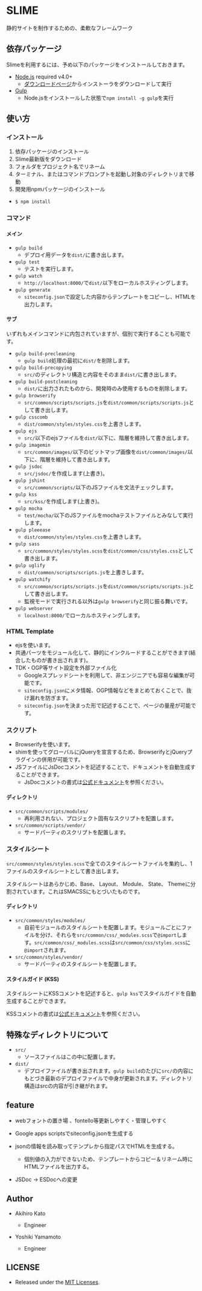 # SLIME

静的サイトを制作するための、柔軟なフレームワーク

## 依存パッケージ

Slimeを利用するには、予め以下のパッケージをインストールしておきます。

- [Node.js](https://nodejs.org/en/) required v4.0+
  - [ダウンロードページ](https://nodejs.org/en/)からインストーラをダウンロードして実行
- [Gulp](http://gulpjs.com/)
  - Node.jsをインストールした状態で`npm install -g gulp`を実行

## 使い方

### インストール

1. 依存パッケージのインストール
2. Slime最新版をダウンロード
3. フォルダをプロジェクト名でリネーム
4. ターミナル、またはコマンドプロンプトを起動し対象のディレクトリまで移動
5. 開発用npmパッケージのインストール
  - `$ npm install`

### コマンド

#### メイン

- `gulp build`
  - デプロイ用データを`dist/`に書き出します。
- `gulp test`
  - テストを実行します。
- `gulp watch`
  - `http://localhost:8000/`で`dist/`以下をローカルホスティングします。
- `gulp generate`
  - `siteconfig.json`で設定した内容からテンプレートをコピーし、HTMLを出力します。
  
#### サブ

いずれもメインコマンドに内包されていますが、個別で実行することも可能です。

- `gulp build-precleaning`
  - `gulp build`処理の最初に`dist/`を削除します。
- `gulp build-precopying`
  - `src/`のディレクトリ構造と内容をそのまま`dist/`に書き出します。
- `gulp build-postcleaning`
  - `dist/`に出力されたものから、開発時のみ使用するものを削除します。
- `gulp browserify`
  - `src/common/scripts/scripts.js`を`dist/common/scripts/scripts.js`として書き出します。
- `gulp csscomb`
  - `dist/common/styles/styles.css`を上書きします。
- `gulp ejs`
  - `src/`以下のejsファイルを`dist/`以下に、階層を維持して書き出します。
- `gulp imagemin`
  - `src/common/images/`以下のビットマップ画像を`dist/common/images/`以下に、階層を維持して書き出します。
- `gulp jsdoc`
  - `src/jsdoc/`を作成します(上書き)。
- `gulp jshint`
  - `src/common/scripts/`以下のJSファイルを文法チェックします。
- `gulp kss`
  - `src/kss/`を作成します(上書き)。
- `gulp mocha`
  - `test/mocha/`以下のJSファイルをmochaテストファイルとみなして実行します。
- `gulp pleeease`
  - `dist/common/styles/styles.css`を上書きします。
- `gulp sass`
  - `src/common/styles/styles.scss`を`dist/common/css/styles.css`として書き出します。
- `gulp uglify`
  - `dist/common/scripts/scripts.js`を上書きします。
- `gulp watchify`
  - `src/common/scripts/scripts.js`を`dist/common/scripts/scripts.js`として書き出します。
  - 監視モードで実行される以外は`gulp browserify`と同じ振る舞いです。
- `gulp webserver`
  - `localhost:8000/`でローカルホスティングします。

### HTML Template

 - ejsを使います。
  - 共通パーツをモジュール化して、静的にインクルードすることができます(結合したものが書き出されます)。
  - TDK・OGP等サイト設定を外部ファイル化
      - Googleスプレッドシートを利用して、非エンジニアでも容易な編集が可能です。
      - `siteconfig.json`にメタ情報、OGP情報などをまとめておくことで、抜け漏れを防ぎます。
      - `siteconfig.json`を決まった形で記述することで、ページの量産が可能です。

### スクリプト

 - Browserifyを使います。
  - shimを使ってグローバルにjQueryを宣言するため、BrowserifyとjQueryプラグインの併用が可能です。
- JSファイルにJsDocコメントを記述することで、ドキュメントを自動生成することができます。
  - JsDocコメントの書式は[公式ドキュメント](http://usejsdoc.org/)を参照ください。

#### ディレクトリ

- `src/common/scripts/modules/`
  - 再利用されない、プロジェクト固有なスクリプトを配置します。
- `src/common/scripts/vendor/`
  - サードパーティのスクリプトを配置します。

### スタイルシート

`src/common/styles/styles.scss`で全てのスタイルシートファイルを集約し、1ファイルのスタイルシートとして書き出します。

スタイルシートはあらかじめ、Base、 Layout、 Module、 State、 Themeに分割されています。これはSMACSSにもとづいたものです。

#### ディレクトリ

- `src/common/styles/modules/`
  - 自前モジュールのスタイルシートを配置します。モジュールごとにファイルを分け、それらを`src/common/css/_modules.scss`で`@import`します。`src/common/css/_modules.scss`は`src/common/css/styles.scss`に`@import`されます。
- `src/common/styles/vendor/`
  - サードパーティのスタイルシートを配置します。

#### スタイルガイド (KSS)

スタイルシートにKSSコメントを記述すると、`gulp kss`でスタイルガイドを自動生成することができます。

KSSコメントの書式は[公式ドキュメント](http://warpspire.com/kss/syntax/)を参照ください。

## 特殊なディレクトリについて

- `src/`
  - ソースファイルはこの中に配置します。
- `dist/`
  - デプロイファイルが書き出されます。`gulp build`のたびに`src/`の内容にもとづき最新のデプロイファイルで中身が更新されます。ディレクトリ構造はsrcの内容が引き継がれます。

## feature

 - webフォントの置き場 、fontello等更新しやすく・管理しやすく

 - Google apps scriptsでsiteconfig.jsonを生成する

 - jsonの情報を読み取ってテンプレから指定パスでHTMLを生成する。
    - 個別値の入力ができないため、テンプレートからコピー＆リネーム時にHTMLファイルを出力する。
 
 - JSDoc → ESDocへの変更
   
## Author
 - Akihiro Kato
    - Engineer
  
 - Yoshiki Yamamoto
    - Engineer
 

## LICENSE

 - Released under the [MIT Licenses](https://tldrlegal.com/license/mit-license).
